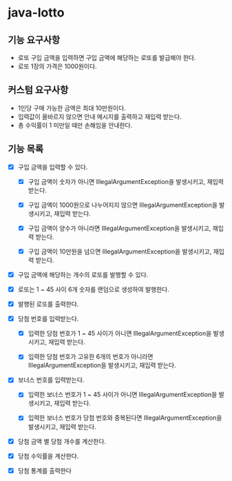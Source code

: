 # java-lotto

## 기능 요구사항
- 로또 구입 금액을 입력하면 구입 금액에 해당하는 로또를 발급해야 한다.
- 로또 1장의 가격은 1000원이다.

## 커스텀 요구사항
- 1인당 구매 가능한 금액은 최대 10만원이다.
- 입력값이 올바르지 않으면 안내 메시지를 출력하고 재입력 받는다.
- 총 수익률이 1 미만일 때만 손해임을 안내한다.

## 기능 목록
- [x] 구입 금액을 입력할 수 있다.
  - [x] 구입 금액이 숫자가 아니면 IllegalArgumentException을 발생시키고, 재입력 받는다.
  - [x] 구입 금액이 1000원으로 나누어지지 않으면 IllegalArgumentException을 발생시키고, 재입력 받는다.
  - [x] 구입 금액이 양수가 아니라면 IllegalArgumentException을 발생시키고, 재입력 받는다.
  - [x] 구입 금액이 10만원을 넘으면 IllegalArgumentException을 발생시키고, 재입력 받는다.
  
 
- [x] 구입 금액에 해당하는 개수의 로또를 발행할 수 있다.
  

- [x] 로또는 1 ~ 45 사이 6개 숫자를 랜덤으로 생성하여 발행한다.
  

- [x] 발행된 로또를 출력한다.
  

- [x] 당첨 번호를 입력받는다.
  - [x] 입력한 당첨 번호가 1 ~ 45 사이가 아니면 IllegalArgumentException을 발생시키고, 재입력 받는다.
  - [x] 입력한 당첨 번호가 고유한 6개의 번호가 아니라면 IllegalArgumentException을 발생시키고, 재입력 받는다.
  

- [x] 보너스 번호를 입력받는다.
  - [x] 입력한 보너스 번호가 1 ~ 45 사이가 아니면 IllegalArgumentException을 발생시키고, 재입력 받는다.
  - [x] 입력한 보너스 번호가 당첨 번호와 중복된다면 IllegalArgumentException을 발생시키고, 재입력 받는다.


- [x] 당첨 금액 별 당첨 개수를 계산한다.
  

- [x] 당첨 수익률을 계산한다.
  

- [x] 당첨 통계를 출력한다
